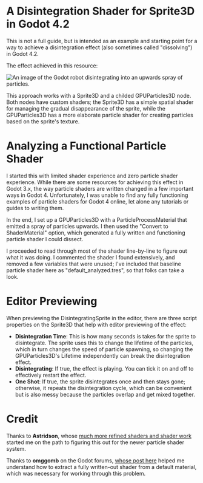 # A Disintegration Shader for Sprite3D in Godot 4.2
This is not a full guide, but is intended as an example and starting point for a way to achieve a disintegration effect (also sometimes called "dissolving") in Godot 4.2.

The effect achieved in this resource:

![An image of the Godot robot disintegrating into an upwards spray of particles.](https://i.imgur.com/dnGPswU.gif)

This approach works with a Sprite3D and a childed GPUParticles3D node. Both nodes have custom shaders; the Sprite3D has a simple spatial shader for managing the gradual disappearance of the sprite, while the GPUParticles3D has a more elaborate particle shader for creating particles based on the sprite's texture.

# Analyzing a Functional Particle Shader 
I started this with limited shader experience and zero particle shader experience. While there are some resources for achieving this effect in Godot 3.x, the way particle shaders are written changed in a few important ways in Godot 4. Unfortunately, I was unable to find any fully functioning examples of particle shaders for Godot 4 online, let alone any tutorials or guides to writing them.

In the end, I set up a GPUParticles3D with a ParticleProcessMaterial that emitted a spray of particles upwards. I then used the "Convert to ShaderMaterial" option, which generated a fully written and functioning particle shader I could dissect.

I proceeded to read through most of the shader line-by-line to figure out what it was doing. I commented the shader I found extensively, and removed a few variables that were unused; I've included that baseline particle shader here as "default_analyzed.tres", so that folks can take a look.

# Editor Previewing
When previewing the DisintegratingSprite in the editor, there are three script properties on the Sprite3D that help with editor previewing of the effect:

- **Disintegration Time**: This is how many seconds is takes for the sprite to disintegrate. The sprite uses this to change the lifetime of the particles, which in turn changes the speed of particle spawning, so changing the GPUParticles3D's Lifetime independently can break the disintegration effect. 
- **Disintegrating**: If true, the effect is playing. You can tick it on and off to effectively restart the effect.
- **One Shot**: If true, the sprite disintegrates once and then stays gone; otherwise, it repeats the disintegration cycle, which can be convenient but is also messy because the particles overlap and get mixed together.

# Credit

Thanks to **Astridson**, whose [much more refined shaders and shader work](https://github.com/Astridson/godot-disintegration-effect-examples) started me on the path to figuring this out for the newer particle shader system.

Thanks to **omggomb** on the Godot forums, [whose post here](https://forum.godotengine.org/t/where-can-i-find-a-copy-of-the-default-spatial-shader/19078) helped me understand how to extract a fully written-out shader from a default material, which was necessary for working through this problem.